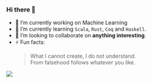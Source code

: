### Hi there 👋

- 🔭 I’m currently working on Machine Learning
- 🌱 I’m currently learning `Scala`, `Rust`, `Coq` and `Haskell`.
- 👯 I’m looking to collaborate on **anything interesting**.
- ⚡ Fun facts: 
  > What I cannot create, I do not understand.  
  > From falsehood follows whatever you like.  

[![](https://github-readme-stats.vercel.app/api/top-langs/?username=ireina7&layout=compact)](https://github.com/ireina7)
<!--
**ireina7/ireina7** is a ✨ _special_ ✨ repository because its `README.md` (this file) appears on your GitHub profile.

Here are some ideas to get you started:

- 🔭 I’m currently working on ...
- 🌱 I’m currently learning ...
- 👯 I’m looking to collaborate on ...
- 🤔 I’m looking for help with ...
- 💬 Ask me about ...
- 📫 How to reach me: ...
- 😄 Pronouns: ...
- ⚡ Fun fact: ...
-->
